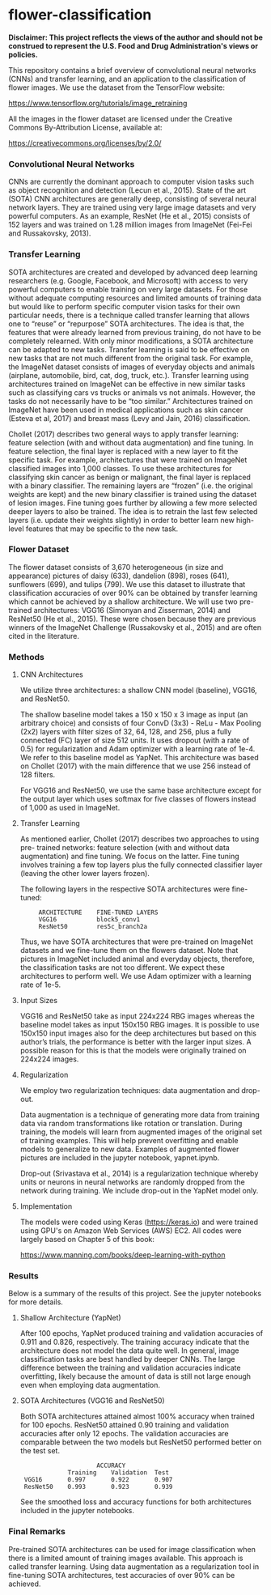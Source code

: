# flower-classification

**Disclaimer: This project reflects the views of the author and should not be construed to represent the U.S. Food and Drug Administration's views or policies.**

This repository contains a brief overview of convolutional neural networks (CNNs) and transfer learning, and an application to the classification of flower images. We use the dataset from the TensorFlow website:   

https://www.tensorflow.org/tutorials/image_retraining

All the images in the flower dataset are licensed under the Creative Commons By-Attribution License, available at:

https://creativecommons.org/licenses/by/2.0/

### Convolutional Neural Networks

CNNs are currently the dominant approach to computer vision tasks such as object recognition and detection (Lecun et al., 2015).  State of the art (SOTA) CNN architectures are generally deep, consisting of several neural network layers.  They are trained using very large image datasets and very powerful computers.  As an example, ResNet (He et al., 2015) consists of 152 layers and was trained on 1.28 million images from ImageNet (Fei-Fei and Russakovsky, 2013).

### Transfer Learning

SOTA architectures are created and developed by advanced deep learning researchers (e.g. Google, Facebook, and Microsoft) with access to very powerful computers to enable training on very large datasets.  For those without adequate computing resources and limited amounts of training data but would like to perform specific computer vision tasks for their own particular needs, there is a technique called transfer learning that allows one to “reuse” or “repurpose” SOTA architectures.  The idea is that, the features that were already learned from previous training, do not have to be completely relearned.  With only minor modifications, a SOTA architecture can be adapted to new tasks.  Transfer learning is said to be effective on new tasks that are not much different from the original task.  For example, the ImageNet dataset consists of images of everyday objects and animals (airplane, automobile, bird, cat, dog, truck, etc.).  Transfer learning using architectures trained on ImageNet can be effective in new similar tasks such as classifying cars vs trucks or animals vs not animals.  However, the tasks do not necessarily have to be “too similar.” Architectures trained on ImageNet have been used in medical applications such as skin cancer (Esteva et al, 2017) and breast mass (Levy and Jain, 2016) classification. 

Chollet (2017) describes two general ways to apply transfer learning: feature selection (with and without data augmentation) and fine tuning.  In feature selection, the final layer is replaced with a new layer to fit the specific task.  For example, architectures that were trained on ImageNet classified images into 1,000 classes.  To use these architectures for classifying skin cancer as benign or malignant, the final layer is replaced with a binary classifier.  The remaining layers are “frozen” (i.e. the original weights are kept) and the new binary classifier is trained using the dataset of lesion images.  Fine tuning goes further by allowing a few more selected deeper layers to also be trained.  The idea is to retrain the last few selected layers (i.e. update their weights slightly) in order to better learn new high-level features that may be specific to the new task. 

### Flower Dataset

The flower dataset consists of 3,670 heterogeneous (in size and appearance) pictures of daisy (633), dandelion (898), roses (641), sunflowers (699), and tulips (799).  We use this dataset to illustrate that classification accuracies of over 90% can be obtained by transfer learning which cannot be achieved by a shallow architecture.  We will use two pre-trained architectures: VGG16 (Simonyan and Zisserman, 2014) and ResNet50 (He et al., 2015).  These were chosen because they are previous winners of the ImageNet Challenge (Russakovsky et al., 2015) and are often cited in the literature. 

### Methods

1. CNN Architectures

	We utilize three architectures: a shallow CNN model (baseline), VGG16, and 	ResNet50.  

	The shallow baseline model takes a 150 x 150 x 3 image as input (an 	arbitrary choice) and consists of four ConvD (3x3) - ReLu - Max Pooling 	(2x2) layers with filter sizes of 32, 64, 128, and 256, plus a fully 	connected (FC) layer of size 512 units.  It uses dropout (with a rate of 	0.5) for regularization and Adam optimizer with a learning rate of 1e-4.  We 	refer to this baseline model as YapNet.  This architecture was based on 	Chollet (2017) with the main difference that we use 256 instead of 128 	filters.  

	For VGG16 and ResNet50, we use the same base architecture except for the 	output layer which uses softmax for five classes of flowers instead of 1,000 	as used in ImageNet.      

2. Transfer Learning

	As mentioned earlier, Chollet (2017) describes two approaches to using pre-	trained networks: feature selection (with and without data augmentation) and 	fine tuning.  We focus on the latter.  Fine tuning involves training a few 	top layers plus the fully connected classifier layer (leaving the other 	lower layers frozen).  

	The following layers in the respective SOTA architectures were fine-tuned:
	
			ARCHITECTURE	FINE-TUNED LAYERS
			VGG16			block5_conv1
			ResNet50		res5c_branch2a

 
	Thus, we have SOTA architectures that were pre-trained on ImageNet datasets 	and we fine-tune them on the flowers dataset.  Note that pictures in 	ImageNet included animal and everyday objects, therefore, the classification 	tasks are not too different.  We expect these architectures to perform 	well. We use Adam optimizer with a learning rate of 	1e-5. 

3. Input Sizes

	VGG16 and ResNet50 take as input 224x224 RBG images whereas the baseline 	model takes as input 150x150 RBG images.  It is possible to use 150x150 	input images also for the deep architectures but based on this author’s 	trials, the performance is better with the larger input sizes.  A possible 	reason for this is that the models were originally trained on 224x224 	images. 

4. Regularization

	We employ two regularization techniques: data augmentation and drop-out.
	
	Data augmentation is a technique of generating more data from training data 	via random transformations like rotation or translation.  During 	training, the models will learn from augmented images of the original set of 	training examples.  This will help prevent overfitting and enable models 	to generalize to new data.  Examples of augmented flower pictures are  	included in the jupyter notebook, yapnet.ipynb. 
	
	Drop-out (Srivastava et al., 2014) is a regularization technique whereby 	units or neurons in neural networks are randomly dropped from the network 	during training.  We include drop-out in the YapNet model only.  

5. Implementation

	The models were coded using Keras (https://keras.io) and were trained 	using GPU's on Amazon Web Services (AWS) EC2.  All codes were largely based 	on Chapter 5 of this book:

	https://www.manning.com/books/deep-learning-with-python
	
### Results

Below is a summary of the results of this project.  See the jupyter notebooks for more details.

1. Shallow Architecture (YapNet)

	After 100 epochs, YapNet produced training and validation accuracies of 	0.911 and 0.826, respectively.  The training accuracy indicate that the 	architecture does not model the data quite well.  In general, image 	classification tasks are best handled by deeper CNNs.  The large difference 	between the training and validation accuracies indicate overfitting, likely 	because the amount 	of data is still not large enough even when employing 	data augmentation.  

2. SOTA Architectures (VGG16 and ResNet50)

	Both SOTA architectures attained almost 100% accuracy when trained for 100 	epochs.  ResNet50 attained 0.90 training and validation accuracies after 	only 12 epochs.  The validation accuracies are comparable between the two 	models but ResNet50 performed better on the test set.

     						ACCURACY
					Training	Validation	Test
		VGG16		0.997		0.922		0.907
		ResNet50	0.993		0.923		0.939

   See the smoothed loss and accuracy functions for both architectures included 	in the jupyter notebooks.  

### Final Remarks

Pre-trained SOTA architectures can be used for image classification when there is a limited amount of training images available. This approach is called transfer learning.  Using data augmentation as a regularization tool in fine-tuning SOTA architectures, test accuracies of over 90% can be achieved. 



